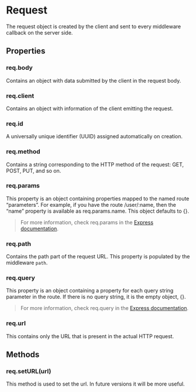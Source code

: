 Request
===

The request object is created by the client and sent to every middleware callback on the server side.

## Properties

### req.body
Contains an object with data submitted by the client in the request body.

### req.client
Contains an object with information of the client emitting the request.

### req.id
A universally unique identifier (UUID) assigned automatically on creation.

### req.method
Contains a string corresponding to the HTTP method of the request: GET, POST, PUT, and so on.

<!-- ### req.originalUrl -->
### req.params

This property is an object containing properties mapped to the named route “parameters”. For example, if you have the route /user/:name, then the “name” property is available as req.params.name. This object defaults to {}.

> For more information, check req.params in the [Express documentation](http://expressjs.com/en/4x/api.html#req.params).

### req.path
Contains the path part of the request URL. This property is populated by the middleware `path`.

### req.query
This property is an object containing a property for each query string parameter in the route. If there is no query string, it is the empty object, {}.

> For more information, check req.query in the [Express documentation](http://expressjs.com/en/4x/api.html#req.query).

### req.url
This contains only the URL that is present in the actual HTTP request.

## Methods

### req.setURL(url)
This method is used to set the url. In future versions it will be more useful.
